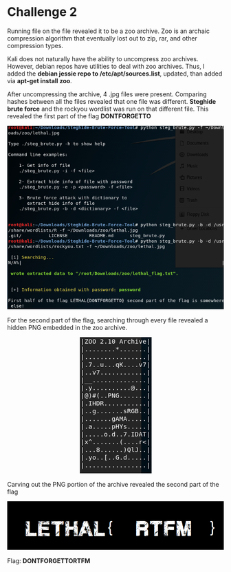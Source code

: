 # Challenge 2

Running file on the file revealed it to be a zoo archive. Zoo is an archaic compression algorithm that eventually lost out to zip, rar, and other
compression types. 

Kali does not naturally have the ability to uncompress zoo archives. However, debian repos have utilities to deal with
zoo archives. Thus, I added the **debian jessie repo to /etc/apt/sources.list**, updated, than added via **apt-get install zoo**.

After uncompressing the archive, 4 .jpg files were present. Comparing hashes between all the files revealed that one file was different.
**Steghide brute force** and the rockyou wordlist was run on that different file. This revealed the first part of the flag **DONTFORGETTO**

<p align="center">
<img src="https://github.com/hab1ts/LETHAL-Security-n00b-CTF-2018/blob/master/CTF%20Images/c2_1.png">
</p>

For the second part of the flag, searching through every file revealed a hidden PNG embedded in the zoo archive.

<p align="center">
<img src="https://github.com/hab1ts/LETHAL-Security-n00b-CTF-2018/blob/master/CTF%20Images/c2_2.png">
</p>

Carving out the PNG portion of the archive revealed the second part of the flag

<p align="center">
<img src="https://github.com/hab1ts/LETHAL-Security-n00b-CTF-2018/blob/master/CTF%20Images/c2_3.png">
</p>

Flag: **DONTFORGETTORTFM**
